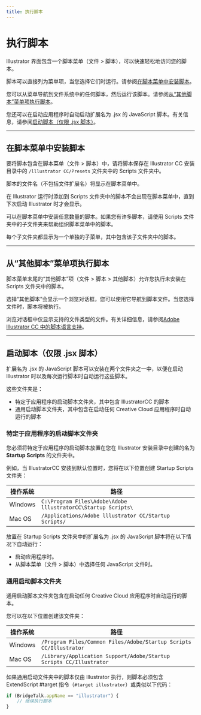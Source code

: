 ```yaml
---
title: 执行脚本
---
```

# 执行脚本

Illustrator 界面包含一个脚本菜单（文件 > 脚本），可以快速轻松地访问您的脚本。

脚本可以直接列为菜单项，当您选择它们时运行。请参阅[在脚本菜单中安装脚本](#installing-scripts-in-the-scripts-menu)。

您可以从菜单导航到文件系统中的任何脚本，然后运行该脚本。请参阅[从“其他脚本”菜单项执行脚本](#executing-scripts-from-the-other-scripts-menu-item)。

您还可以在启动应用程序时自动启动扩展名为 .jsx 的 JavaScript 脚本。有关信息，请参阅[启动脚本（仅限 .jsx 脚本）](#startup-scripts-jsx-scripts-only)。

---

## 在脚本菜单中安装脚本

要将脚本包含在脚本菜单（文件 > 脚本）中，请将脚本保存在 Illustrator CC 安装目录中的 `/lllustrator CC/Presets` 文件夹中的 Scripts 文件夹中。

脚本的文件名（不包括文件扩展名）将显示在脚本菜单中。

在 Illustrator 运行时添加到 Scripts 文件夹中的脚本不会出现在脚本菜单中，直到下次启动 Illustrator 时才会显示。

可以在脚本菜单中安装任意数量的脚本。如果您有许多脚本，请使用 Scripts 文件夹中的子文件夹来帮助组织脚本菜单中的脚本。

每个子文件夹都显示为一个单独的子菜单，其中包含该子文件夹中的脚本。

---

## 从“其他脚本”菜单项执行脚本

脚本菜单末尾的“其他脚本”项（文件 > 脚本 > 其他脚本）允许您执行未安装在 Scripts 文件夹中的脚本。

选择“其他脚本”会显示一个浏览对话框，您可以使用它导航到脚本文件。当您选择文件时，脚本将被执行。

浏览对话框中仅显示支持的文件类型的文件。有关详细信息，请参阅[Adobe Illustrator CC 中的脚本语言支持](../scriptingLanguageSupport#scripting-language-support-in-adobe-illustrator-cc)。

---

## 启动脚本（仅限 .jsx 脚本）

扩展名为 .jsx 的 JavaScript 脚本可以安装在两个文件夹之一中，以便在启动 Illustrator 时以及每次运行脚本时自动运行这些脚本。

这些文件夹是：

- 特定于应用程序的启动脚本文件夹，其中包含 IllustratorCC 的脚本
- 通用启动脚本文件夹，其中包含在启动任何 Creative Cloud 应用程序时自动运行的脚本

### 特定于应用程序的启动脚本文件夹

您必须将特定于应用程序的启动脚本放置在您在 Illustrator 安装目录中创建的名为 **Startup Scripts** 的文件夹中。

例如，当 IllustratorCC 安装到默认位置时，您将在以下位置创建 Startup Scripts 文件夹：

|   操作系统   |                             路径                              |
| ----------- | ------------------------------------------------------------- |
| Windows     | `C:\Program Files\Adobe\Adobe lllustratorCC\Startup Scripts\` |
| Mac OS      | `/Applications/Adobe lllustrator CC/Startup Scripts/`         |

放置在 Startup Scripts 文件夹中的扩展名为 .jsx 的 JavaScript 脚本将在以下情况下自动运行：

- 启动应用程序时。
- 从脚本菜单（文件 > 脚本）中选择任何 JavaScript 文件时。

### 通用启动脚本文件夹

通用启动脚本文件夹包含在启动任何 Creative Cloud 应用程序时自动运行的脚本。

您可以在以下位置创建该文件夹：

|   操作系统   |                                路径                                 |
| ----------- | ------------------------------------------------------------------- |
| Windows     | `/Program Files/Common Files/Adobe/Startup Scripts CC/Illustrator`  |
| Mac OS      | `/Library/Application Support/Adobe/Startup Scripts CC/Illustrator` |

如果通用启动文件夹中的脚本仅由 Illustrator 执行，则脚本必须包含 ExtendScript #target 指令（`#target illustrator`）或类似以下代码：

```javascript
if (BridgeTalk.appName == "illustrator") {
    // 继续执行脚本
}
```